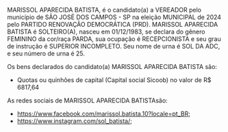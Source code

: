 MARISSOL APARECIDA BATISTA, é o candidato(a) a VEREADOR pelo município de SÃO JOSÉ DOS CAMPOS - SP na eleição MUNICIPAL de 2024 pelo PARTIDO RENOVAÇÃO DEMOCRÁTICA (PRD). MARISSOL APARECIDA BATISTA é SOLTEIRO(A), nasceu em 01/12/1983, se declara do gênero FEMININO da cor/raça PARDA, sua ocupação é RECEPCIONISTA e seu grau de instrução é SUPERIOR INCOMPLETO. Seu nome de urna é SOL DA ADC, e seu número de urna é 25.

Os bens declarados do candidato(a) MARISSOL APARECIDA BATISTA são: 
- Quotas ou quinhões de capital (Capital social Sicoob) no valor de R$ 6817,64

As redes sociais de MARISSOL APARECIDA BATISTAsão:
- https://www.facebook.com/marissol.batista.10?locale=pt_BR;
- https://www.instagram.com/sol_batista/;